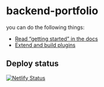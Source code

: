 # backend-portfolio
you can do the following things:

- [Read “getting started” in the docs](https://www.sanity.io/docs/introduction/getting-started?utm_source=readme)
- [Extend and build plugins](https://www.sanity.io/docs/content-studio/extending?utm_source=readme)


## Deploy status
[![Netlify Status](https://api.netlify.com/api/v1/badges/6062bbbd-6fd7-4514-81c7-8c4fd0afc426/deploy-status)](https://app.netlify.com/sites/backend-portfolio/deploys)
